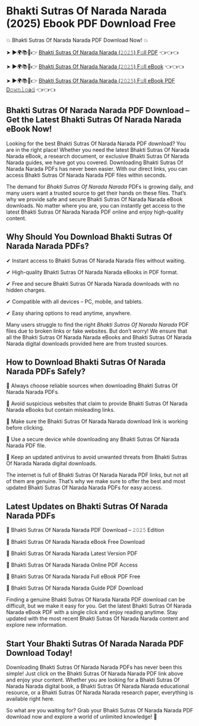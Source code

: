 # Bhakti Sutras Of Narada Narada (2025) Ebook PDF Download Free

💥 Bhakti Sutras Of Narada Narada PDF Download Now! 💥

➤ ►🌍📚📱👉 [Bhakti Sutras Of Narada Narada (𝟸𝟶𝟸𝟻) F𝚞ll PDF](https://getpdf.xyz/bhakti-sutras-of-narada-narada) 👈👈👈


➤ ►🌍📚📱👉 [Bhakti Sutras Of Narada Narada (𝟸𝟶𝟸𝟻) F𝚞ll eBook](https://getpdf.xyz/bhakti-sutras-of-narada-narada) 👈👈👈


➤ ►🌍📚📱👉 [Bhakti Sutras Of Narada Narada (𝟸𝟶𝟸𝟻) F𝚞ll eBook PDF D𝚘𝚠𝚗𝚕𝚘a𝚍](https://getpdf.xyz/bhakti-sutras-of-narada-narada) 👈👈👈


## Bhakti Sutras Of Narada Narada PDF Download – Get the Latest Bhakti Sutras Of Narada Narada eBook Now!

Looking for the best Bhakti Sutras Of Narada Narada PDF download? You are in the right place! Whether you need the latest Bhakti Sutras Of Narada Narada eBook, a research document, or exclusive Bhakti Sutras Of Narada Narada guides, we have got you covered. Downloading Bhakti Sutras Of Narada Narada PDFs has never been easier. With our direct links, you can access Bhakti Sutras Of Narada Narada PDF files within seconds.

The demand for *Bhakti Sutras Of Narada Narada* PDFs is growing daily, and many users want a trusted source to get their hands on these files. That’s why we provide safe and secure Bhakti Sutras Of Narada Narada eBook downloads. No matter where you are, you can instantly get access to the latest Bhakti Sutras Of Narada Narada PDF online and enjoy high-quality content.

## Why Should You Download Bhakti Sutras Of Narada Narada PDFs?

✔ Instant access to Bhakti Sutras Of Narada Narada files without waiting.

✔ High-quality Bhakti Sutras Of Narada Narada eBooks in PDF format.

✔ Free and secure Bhakti Sutras Of Narada Narada downloads with no hidden charges.

✔ Compatible with all devices – PC, mobile, and tablets.

✔ Easy sharing options to read anytime, anywhere.

Many users struggle to find the right *Bhakti Sutras Of Narada Narada* PDF files due to broken links or fake websites. But don’t worry! We ensure that all the Bhakti Sutras Of Narada Narada eBooks and Bhakti Sutras Of Narada Narada digital downloads provided here are from trusted sources.

## How to Download Bhakti Sutras Of Narada Narada PDFs Safely?

📌 Always choose reliable sources when downloading Bhakti Sutras Of Narada Narada PDFs.

📌 Avoid suspicious websites that claim to provide Bhakti Sutras Of Narada Narada eBooks but contain misleading links.

📌 Make sure the Bhakti Sutras Of Narada Narada download link is working before clicking.

📌 Use a secure device while downloading any Bhakti Sutras Of Narada Narada PDF file.

📌 Keep an updated antivirus to avoid unwanted threats from Bhakti Sutras Of Narada Narada digital downloads.

The internet is full of Bhakti Sutras Of Narada Narada PDF links, but not all of them are genuine. That’s why we make sure to offer the best and most updated Bhakti Sutras Of Narada Narada PDFs for easy access.

## Latest Updates on Bhakti Sutras Of Narada Narada PDFs

🔹 Bhakti Sutras Of Narada Narada PDF Download – 𝟸𝟶𝟸𝟻 Edition

🔹 Bhakti Sutras Of Narada Narada eBook Free Download

🔹 Bhakti Sutras Of Narada Narada Latest Version PDF

🔹 Bhakti Sutras Of Narada Narada Online PDF Access

🔹 Bhakti Sutras Of Narada Narada Full eBook PDF Free

🔹 Bhakti Sutras Of Narada Narada Guide PDF Download

Finding a genuine Bhakti Sutras Of Narada Narada PDF download can be difficult, but we make it easy for you. Get the latest Bhakti Sutras Of Narada Narada eBook PDF with a single click and enjoy reading anytime. Stay updated with the most recent Bhakti Sutras Of Narada Narada content and explore new information.

## Start Your Bhakti Sutras Of Narada Narada PDF Download Today!

Downloading Bhakti Sutras Of Narada Narada PDFs has never been this simple! Just click on the Bhakti Sutras Of Narada Narada PDF link above and enjoy your content. Whether you are looking for a Bhakti Sutras Of Narada Narada digital book, a Bhakti Sutras Of Narada Narada educational resource, or a Bhakti Sutras Of Narada Narada research paper, everything is available right here.

So what are you waiting for? Grab your Bhakti Sutras Of Narada Narada PDF download now and explore a world of unlimited knowledge! 🚀
